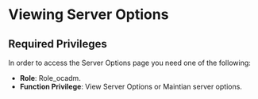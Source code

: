 # Viewing Server Options
## Required Privileges

In order to access the Server Options page you need one of the following:

- **Role**: Role_ocadm.
- **Function Privilege**: View Server Options or Maintian server options.